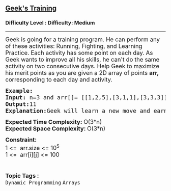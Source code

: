 <h2><a href="https://www.geeksforgeeks.org/problems/geeks-training/0">Geek's Training</a></h2><h3>Difficulty Level : Difficulty: Medium</h3><hr><div class="problems_problem_content__Xm_eO"><p><span style="font-size: 18px;">Geek is going for a training program. He can perform any of these activities: Running, Fighting, and Learning Practice. Each activity has some point on each day. As Geek wants to improve all his skills, he can't do the same activity on two consecutive days. Help Geek to maximize his merit points as you are given a 2D array of points <strong>arr,</strong> corresponding to each day and activity.</span></p>
<pre><span style="font-size: 18px;"><strong>Example:</strong>
<strong>Input:</strong> n=3 and arr[]= [[1,2,5],[3,1,1],[3,3,3]]
<strong>Output:</strong>11
<strong>Explanation:</strong>Geek will learn a new move and earn 5 point then on second day he will do running and earn 3 point and on third day he will do fighting and earn 3 points so, maximum point is 11.</span></pre>
<p><span style="font-size: 18px;"><strong>Expected Time Complexity: </strong>O(3*n)<br><strong>Expected Space Complexity: </strong>O(3*n)</span></p>
<p><span style="font-size: 18px;"><strong>Constraint:</strong><br>1 &lt;=&nbsp; arr.size &lt;= 10<sup>5</sup><br>1 &lt;=&nbsp; arr[i][j] &lt;= 100</span></p></div><br><p><span style=font-size:18px><strong>Topic Tags : </strong><br><code>Dynamic Programming</code>&nbsp;<code>Arrays</code>&nbsp;